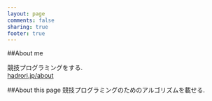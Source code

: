 ```yaml
---
layout: page
comments: false
sharing: true
footer: true
---
```


##About me

競技プログラミングをする.  
[hadrori.jp/about](http://hadrori.jp/about)

##About this page
競技プログラミングのためのアルゴリズムを載せる.
